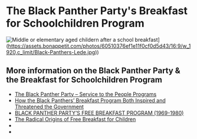 # The Black Panther Party's Breakfast for Schoolchildren Program

![Middle or elementary aged childern after a school breakfast](https://assets.bonappetit.com/photos/60510376ef1e11f0cf0d5d43/16:9/w_1920,c_limit/Black-Panthers-Lede.jpg)](https://assets.bonappetit.com/photos/60510376ef1e11f0cf0d5d43/16:9/w_1920,c_limit/Black-Panthers-Lede.jpg))

## More information on the Black Panther Party & the Breakfast for Schoolchildren Program

* [The Black Panther Party – Service to the People Programs](https://revolution.berkeley.edu/black-panther-party-service-people-programs/)
* [How the Black Panthers’ Breakfast Program Both Inspired and Threatened the Government](https://www.history.com/news/free-school-breakfast-black-panther-party)
* [BLACK PANTHER PARTY’S FREE BREAKFAST PROGRAM (1969-1980)](https://www.blackpast.org/african-american-history/black-panther-partys-free-breakfast-program-1969-1980/)
* [The Radical Origins of Free Breakfast for Children](https://www.eater.com/2016/2/16/11002842/free-breakfast-schools-black-panthers)
* []()
* []()
